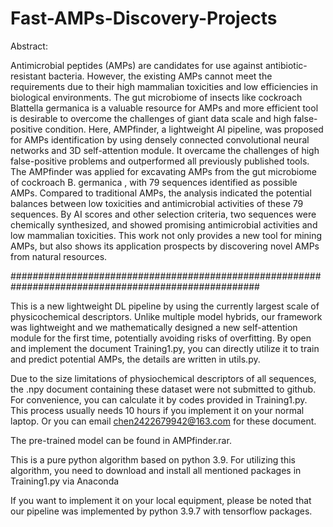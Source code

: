 # Fast-AMPs-Discovery-Projects
Abstract:

Antimicrobial peptides (AMPs) are candidates for use against antibiotic-resistant bacteria. However, the existing AMPs cannot meet the requirements due to their high mammalian toxicities and low efficiencies in biological environments. The gut microbiome of insects like cockroach Blattella germanica is a valuable resource for AMPs and more efficient tool is desirable to overcome the challenges of giant data scale and high false-positive condition. Here, AMPfinder, a lightweight AI pipeline, was proposed for AMPs identification by using densely connected convolutional neural networks and 3D self-attention module.  It overcame the challenges of high false-positive problems and outperformed all previously published tools. The AMPfinder was applied for excavating AMPs from the gut microbiome of cockroach B. germanica , with 79 sequences identified as possible AMPs. Compared to traditional AMPs, the analysis indicated the potential balances between low toxicities and antimicrobial activities of these 79 sequences. By AI scores and other selection criteria, two sequences were chemically synthesized, and showed promising antimicrobial activities and low mammalian toxicities. This work not only provides a new tool for mining AMPs, but also shows its application prospects by discovering novel AMPs from natural resources.

#####################################################################################################

This is a new lightweight DL pipeline by using the currently largest scale of physicochemical descriptors. Unlike multiple model hybrids, our framework was lightweight and we mathematically designed a new self-attention module for the first time, potentially avoiding risks of overfitting.
By open and implement the document Training1.py, you can directly utilize it to train and predict potential AMPs, the details are written in utils.py.

Due to the size limitations of physiochemical descriptors of all sequences, the .npy document containing these dataset were not submitted to github. For convenience, you can calculate it by codes provided in Training1.py. This process usually needs 10 hours if you implement it on your normal laptop. Or you can email chen2422679942@163.com for these document. 

The pre-trained model can be found in AMPfinder.rar. 

This is a pure python algorithm based on python 3.9.
For utilizing this algorithm, you need to download and install all mentioned packages in Training1.py via Anaconda

If you want to implement it on your local equipment, please be noted that our pipeline was implemented by python 3.9.7 with tensorflow packages.
